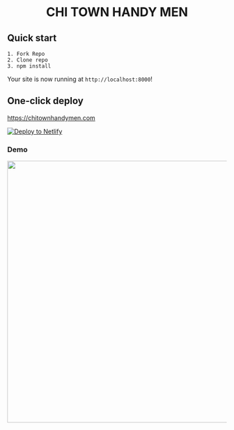 <h1 align="center">
  CHI TOWN HANDY MEN
</h1>


 
## Quick start

```
1. Fork Repo
2. Clone repo
3. npm install

```

Your site is now running at `http://localhost:8000`!


## One-click deploy

https://chitownhandymen.com

[![Deploy to Netlify](https://www.netlify.com/img/deploy/button.svg)](https://app.netlify.com/start/deploy?repository=https://github.com/ekafyi/starter-musician-theme)

### Demo

<img src="ChiTownHandy.png" width="800" height="600" />
